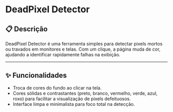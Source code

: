 # DeadPixel Detector

## 📋 Descrição

DeadPixel Detector é uma ferramenta simples para detectar pixels mortos ou travados em monitores e telas. Com um clique, a página muda de cor, ajudando a identificar rapidamente falhas na exibição.

---

## ✨ Funcionalidades

-   Troca de cores do fundo ao clicar na tela.
-   Cores sólidas e contrastantes (preto, branco, vermelho, verde, azul, roxo) para facilitar a visualização de pixels defeituosos.
-   Interface limpa e minimalista para foco total na detecção.
